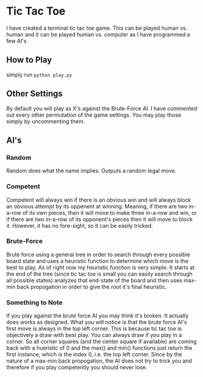 # Tic Tac Toe
I have created a terminal tic tac toe game. This can be played human vs. human and it can be played human vs. computer as I have programmed a few AI's

## How to Play
simply run `python play.py`

## Other Settings
By default you will play as X's against the Brute-Force AI. I have commented out every other permutation of the game settings. You may play those simply by uncommenting them.


## AI's
### Random
Random does what the name implies. Outputs a random legal move.

### Competent
Competent will always win if there is an obvious win and will always block an obvious attempt by its oppenent at winning. Meaning, if there are two in-a-row of its own pieces, then it will move to make three in-a-row and win, or if there are two in-a-row of its opponent's pieces then it will move to block it. However, it has no fore-sight, so it can be easily tricked.

### Brute-Force
Brute force using a general tree in order to search through every possible board state and uses a heuristic function to determine which move is the best to play. As of right now my heuristic function is very simple. It starts at the end of the tree (since tic tac toe is small you can easily search through all possible states) analyzes that end-state of the board and then uses max-min back propogation in order to give the root it's final heuristic.

### Something to Note
If you play against the brute force AI you may think it's broken. It actually does works as designed. What you will notice is that the brute force AI's first move is always in the top left corner. This is because tic tac toe is objectively a draw with best play. You can always draw if you play in a corner. So all corner squares (and the center square if available) are coming back with a hueristic of 0 and the max() and min() functions just return the first instance, which is the index 0, i.e. the top left corner. Since by the nature of a max-min back propogation, the AI does not try to trick you and therefore if you play competently you should never lose.

